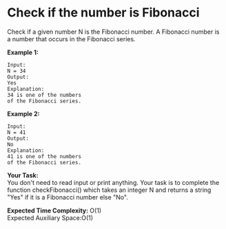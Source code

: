 # Check if the number is Fibonacci

Check if a given number N is the Fibonacci number. A Fibonacci number is a number that occurs in the Fibonacci series.

 

**Example 1:**
```
Input:
N = 34
Output:
Yes
Explanation:
34 is one of the numbers 
of the Fibonacci series.
``` 

**Example 2:**
```
Input:
N = 41
Output:
No
Explanation:
41 is one of the numbers 
of the Fibonacci series.
``` 

 

**Your Task:**<br>
You don't need to read input or print anything. Your task is to complete the function checkFibonacci() which takes an integer N and returns a string "Yes" if it is a Fibonacci number else "No".

 

**Expected Time Complexity:** O(1)<br>
Expected Auxiliary Space:O(1)
